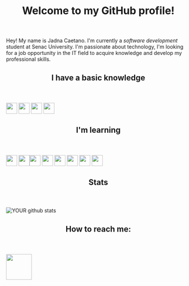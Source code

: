 
<html>

<img src="https://komarev.com/ghpvc/?username=JadnaCaetano&style=flat-square&color=blue" alt=""/>
	
</div><header><h1>Welcome to my GitHub profile!</h1></header>
    	
Hey! My name is Jadna Caetano. I'm currently a <i>software development</i> student at Senac University.
I'm passionate about technology, I'm looking for a job opportunity in the IT field to acquire knowledge and develop my professional skills.


<header><h2>I have a basic knowledge </h2></header> 

<img src="https://cdn.jsdelivr.net/gh/devicons/devicon/icons/git/git-original.svg" width="30" height="30"/> 
<img src="https://cdn.jsdelivr.net/gh/devicons/devicon/icons/microsoftsqlserver/microsoftsqlserver-plain-wordmark.svg" width="30" height="30"/>
<img src="https://cdn.jsdelivr.net/gh/devicons/devicon/icons/github/github-original.svg" width="30" height="30"/> 
<img src="https://cdn.jsdelivr.net/gh/devicons/devicon/icons/mysql/mysql-plain-wordmark.svg" width="30" height="30"/>

	
<header><h2>I'm learning </h2></header>   
	
<img src="https://cdn.jsdelivr.net/gh/devicons/devicon/icons/python/python-original-wordmark.svg" width="30" height="30"/> <img src="https://cdn.jsdelivr.net/gh/devicons/devicon/icons/html5/html5-plain-wordmark.svg" width="30" height="30"/><img src="https://cdn.jsdelivr.net/gh/devicons/devicon/icons/css3/css3-plain-wordmark.svg" width="30" height="30"/> <img
src="https://cdn.jsdelivr.net/gh/devicons/devicon/icons/javascript/javascript-original.svg" width="30" height="30"/> <img src="https://cdn.jsdelivr.net/gh/devicons/devicon/icons/nodejs/nodejs-original.svg" width="30" height="30"/> <img src="https://cdn.jsdelivr.net/gh/devicons/devicon/icons/typescript/typescript-original.svg" width="30" height="30"/> <img src="https://cdn.jsdelivr.net/gh/devicons/devicon/icons/react/react-original-wordmark.svg" width="30" height="30"/> <img src="https://cdn.jsdelivr.net/gh/devicons/devicon/icons/dart/dart-original.svg" width="30" height="30"/> 
          
          			
<header><h2>Stats</h2></header>   
     
![YOUR github stats](https://github-readme-stats.vercel.app/api?username=JadnaCaetano)
	
<header><h2>How to reach me:</header></h2> 

[<img src="https://cdn.jsdelivr.net/gh/devicons/devicon/icons/linkedin/linkedin-original-wordmark.svg?&style=for-the-badge&logo=linkedin&logoColor=white" width="70" height="70"/>](https://www.linkedin.com/in/jadna-caetano-b327b7233) 
			            			
</html>

